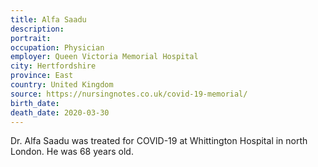 ```yaml
---
title: Alfa Saadu
description: 
portrait: 
occupation: Physician
employer: Queen Victoria Memorial Hospital
city: Hertfordshire
province: East
country: United Kingdom
source: https://nursingnotes.co.uk/covid-19-memorial/
birth_date: 
death_date: 2020-03-30
---
```


Dr. Alfa Saadu was treated for COVID-19 at Whittington Hospital in north London. He was 68 years old.
